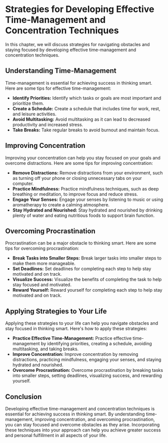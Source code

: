 # Strategies for Developing Effective Time-Management and Concentration Techniques

In this chapter, we will discuss strategies for navigating obstacles and staying focused by developing effective time-management and concentration techniques.

Understanding Time-Management
-----------------------------

Time-management is essential for achieving success in thinking smart. Here are some tips for effective time-management:

* **Identify Priorities:** Identify which tasks or goals are most important and prioritize them.
* **Create a Schedule:** Create a schedule that includes time for work, rest, and leisure activities.
* **Avoid Multitasking:** Avoid multitasking as it can lead to decreased productivity and increased stress.
* **Take Breaks:** Take regular breaks to avoid burnout and maintain focus.

Improving Concentration
-----------------------

Improving your concentration can help you stay focused on your goals and overcome distractions. Here are some tips for improving concentration:

* **Remove Distractions:** Remove distractions from your environment, such as turning off your phone or closing unnecessary tabs on your computer.
* **Practice Mindfulness:** Practice mindfulness techniques, such as deep breathing or meditation, to improve focus and reduce stress.
* **Engage Your Senses:** Engage your senses by listening to music or using aromatherapy to create a calming atmosphere.
* **Stay Hydrated and Nourished:** Stay hydrated and nourished by drinking plenty of water and eating nutritious foods to support brain function.

Overcoming Procrastination
--------------------------

Procrastination can be a major obstacle to thinking smart. Here are some tips for overcoming procrastination:

* **Break Tasks into Smaller Steps:** Break larger tasks into smaller steps to make them more manageable.
* **Set Deadlines:** Set deadlines for completing each step to help stay motivated and on track.
* **Visualize Success:** Visualize the benefits of completing the task to help stay focused and motivated.
* **Reward Yourself:** Reward yourself for completing each step to help stay motivated and on track.

Applying Strategies to Your Life
--------------------------------

Applying these strategies to your life can help you navigate obstacles and stay focused in thinking smart. Here's how to apply these strategies:

* **Practice Effective Time-Management:** Practice effective time-management by identifying priorities, creating a schedule, avoiding multitasking, and taking breaks.
* **Improve Concentration:** Improve concentration by removing distractions, practicing mindfulness, engaging your senses, and staying hydrated and nourished.
* **Overcome Procrastination:** Overcome procrastination by breaking tasks into smaller steps, setting deadlines, visualizing success, and rewarding yourself.

Conclusion
----------

Developing effective time-management and concentration techniques is essential for achieving success in thinking smart. By understanding time-management, improving concentration, and overcoming procrastination, you can stay focused and overcome obstacles as they arise. Incorporating these techniques into your approach can help you achieve greater success and personal fulfillment in all aspects of your life.

